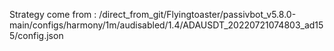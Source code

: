 Strategy come from : /direct_from_git/Flyingtoaster/passivbot_v5.8.0-main/configs/harmony/1m/audisabled/1.4/ADAUSDT_20220721074803_ad155/config.json